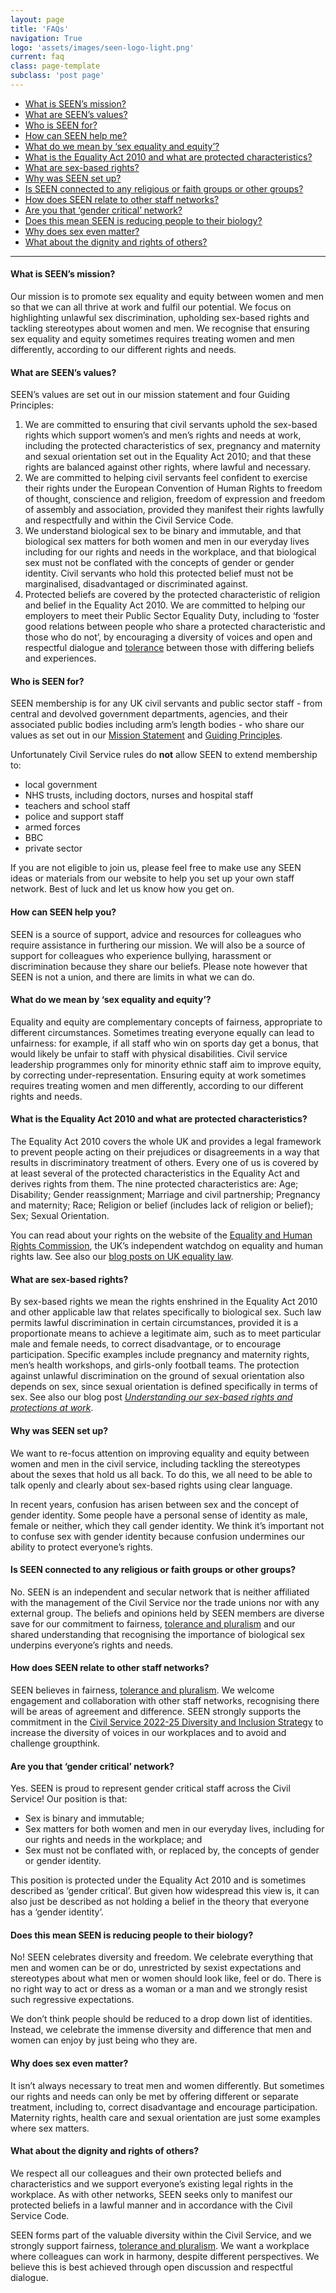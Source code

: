 ```yaml
---
layout: page
title: 'FAQs'
navigation: True
logo: 'assets/images/seen-logo-light.png'
current: faq
class: page-template
subclass: 'post page'
---
```


- [What is SEEN’s mission?](./#what-is-seens-mission)
- [What are SEEN’s values?](./#what-are-seens-values)
- [Who is SEEN for? ](./#who-is-seen-for)
- [How can SEEN help me?](./#how-can-seen-help-you)
- [What do we mean by ‘sex equality and equity’?](./#what-do-we-mean-by-sex-equality-and-equity)
- [What is the Equality Act 2010 and what are protected characteristics?](./#what-is-the-equality-act-2010-and-what-are-protected-characteristics)
- [What are sex-based rights?](./#what-are-sex-based-rights)
- [Why was SEEN set up?](./#why-was-seen-set-up)
- [Is SEEN connected to any religious or faith groups or other groups? ](./#is-seen-connected-to-any-religious-or-faith-groups-or-other-groups)
- [How does SEEN relate to other staff networks?](./#how-does-seen-relate-to-other-staff-networks)
- [Are you that ‘gender critical’ network?](./#are-you-that-gender-critical-network)
- [Does this mean SEEN is reducing people to their biology?](./#does-this-mean-seen-is-reducing-people-to-their-biology)
- [Why does sex even matter?](./#why-does-sex-even-matter)
- [What about the dignity and rights of others?](./#what-about-the-dignity-and-rights-of-others)

-------------------

#### What is SEEN’s mission?

Our mission is to promote sex equality and equity between women and men so that we can all thrive at work and fulfil our potential. We focus on highlighting unlawful sex discrimination, upholding sex-based rights and tackling stereotypes about women and men. We recognise that ensuring sex equality and equity sometimes requires treating women and men differently, according to our different rights and needs.


#### What are SEEN’s values?

SEEN’s values are set out in our mission statement and four Guiding Principles:

1. We are committed to ensuring that civil servants uphold the sex-based rights which support women’s and men’s rights and needs at work, including the protected characteristics of sex, pregnancy and maternity and sexual orientation set out in the Equality Act 2010; and that these rights are balanced against other rights, where lawful and necessary.
2. We are committed to helping civil servants feel confident to exercise their rights under the European Convention of Human Rights to freedom of thought, conscience and religion, freedom of expression and freedom of assembly and association, provided they manifest their rights lawfully and respectfully and within the Civil Service Code.
3. We understand biological sex to be binary and immutable, and that biological sex matters for both women and men in our everyday lives including for our rights and needs in the workplace, and that biological sex must not be conflated with the concepts of gender or gender identity. Civil servants who hold this protected belief must not be marginalised, disadvantaged or discriminated against.
4. Protected beliefs are  covered by the protected characteristic of religion and belief in the Equality Act 2010. We are committed to helping our employers to meet their Public Sector Equality Duty, including to ‘foster good relations between people who share a protected characteristic and those who do not’, by encouraging a diversity of voices and open and respectful dialogue and [tolerance](/posts/2022-11-22-on-tolerance/) between those with differing beliefs and experiences.


#### Who is SEEN for? 

SEEN membership is for any UK civil servants and public sector staff - from central and devolved government departments, agencies, and their associated public bodies including arm’s length bodies - who share our values as set out in our [Mission Statement](./#what-is-seens-mission) and [Guiding Principles](./#what-are-seens-values).

Unfortunately Civil Service rules do **not** allow SEEN to extend membership to:
- local government
- NHS trusts, including doctors, nurses and hospital staff
- teachers and school staff
- police and support staff
- armed forces
- BBC
- private sector

If you are not eligible to join us, please feel free to make use any SEEN ideas or materials from our website to help you set up your own staff network. Best of luck and let us know how you get on.


#### How can SEEN help you?

SEEN is a source of support, advice and resources for colleagues who require assistance in furthering our mission.  We will also be a source of support for colleagues who experience bullying, harassment or discrimination because they share our beliefs.  Please note however that SEEN is not a union, and there are limits in what we can do.


#### What do we mean by ‘sex equality and equity’?

Equality and equity are complementary concepts of fairness, appropriate to different circumstances. Sometimes treating everyone equally can lead to unfairness: for example, if all staff who win on sports day get a bonus, that would likely be unfair to staff with physical disabilities. Civil service leadership programmes only for minority ethnic staff aim to improve equity, by correcting under-representation. Ensuring equity at work sometimes requires treating women and men differently, according to our different rights and needs.


#### What is the Equality Act 2010 and what are protected characteristics?

The Equality Act 2010 covers the whole UK and provides a legal framework to prevent people acting on their prejudices or disagreements in a way that results in discriminatory treatment of others. Every one of us is covered by at least several of the protected characteristics in the Equality Act and derives rights from them. The nine protected characteristics are: Age; Disability; Gender reassignment; Marriage and civil partnership; Pregnancy and maternity; Race; Religion or belief (includes lack of religion or belief); Sex; Sexual Orientation.

You can read about your rights on the website of the [Equality and Human Rights Commission](https://www.equalityhumanrights.com/en/equality-act/equality-act-2010), the UK’s independent watchdog on equality and human rights law.  See also our [blog posts on UK equality law](/tag/equality-act-2010/).


#### What are sex-based rights?

By sex-based rights we mean the rights enshrined in the Equality Act 2010 and other applicable law that relates specifically to biological sex.  Such law permits lawful discrimination in certain circumstances, provided it is a proportionate means to achieve a legitimate aim, such as to meet particular male and female needs, to correct disadvantage, or to encourage participation.  Specific examples include pregnancy and maternity rights, men’s health workshops, and girls-only football teams.  The protection against unlawful discrimination on the ground of sexual orientation also depends on sex, since sexual orientation is defined specifically in terms of sex.  See also our blog post _[Understanding our sex-based rights and protections at work](/posts/2023-02-17-understanding-our-sex-based-rights-and-protections-at-work/)_.


#### Why was SEEN set up?

We want to re-focus attention on improving equality and equity between women and men in the civil service, including tackling the stereotypes about the sexes that hold us all back.  To do this, we all need to be able to talk openly and clearly about sex-based rights using clear language. 

In recent years, confusion has arisen between sex and the concept of gender identity. Some people have a personal sense of identity as male, female or neither, which they call gender identity. We think it’s important not to confuse sex with gender identity because confusion undermines our ability to protect everyone’s rights.
 

#### Is SEEN connected to any religious or faith groups or other groups? 

No. SEEN is an independent and secular network that is neither affiliated with the management of the Civil Service nor the trade unions nor with any external group. The beliefs and opinions held by SEEN members are diverse save for our commitment to fairness, [tolerance and pluralism](/posts/2022-11-22-on-tolerance/) and our shared understanding that recognising the importance of biological sex underpins everyone’s rights and needs.


#### How does SEEN relate to other staff networks?

SEEN believes in fairness, [tolerance and pluralism](/posts/2022-11-22-on-tolerance/). We welcome engagement and collaboration with other staff networks, recognising there will be areas of agreement and difference. SEEN strongly supports the commitment in the [Civil Service 2022-25 Diversity and Inclusion Strategy](https://www.gov.uk/government/publications/civil-service-diversity-and-inclusion-strategy-2022-to-2025/civil-service-diversity-and-inclusion-strategy-2022-to-2025-html) to increase the diversity of voices in our workplaces and to avoid and challenge groupthink.


#### Are you that ‘gender critical’ network?

Yes. SEEN is proud to represent gender critical staff across the Civil Service!   Our position is that:
- Sex is binary and immutable;
- Sex matters for both women and men in our everyday lives, including for our rights and needs in the workplace; and
- Sex must not be conflated with, or replaced by, the concepts of gender or gender identity.

This position is protected under the Equality Act 2010 and is sometimes described as ‘gender critical’.  But given how widespread this view is, it can also just be described as not holding a belief in the theory that everyone has a ‘gender identity’.


#### Does this mean SEEN is reducing people to their biology?

No!  SEEN celebrates diversity and freedom.  We celebrate everything that men and women can be or do, unrestricted by sexist expectations and stereotypes about what men or women should look like, feel or do.  There is no right way to act or dress as a woman or a man and we strongly resist such regressive expectations.

We don’t think people should be reduced to a drop down list of identities.  Instead, we celebrate the immense diversity and difference that men and women can enjoy by just being who they are.

#### Why does sex even matter?

It isn’t always necessary to treat men and women differently.  But sometimes our rights and needs can only be met by offering different or separate treatment, including to, correct disadvantage and encourage participation.  Maternity rights, health care and sexual orientation are just some examples where sex matters.

#### What about the dignity and rights of others?

We respect all our colleagues and their own protected beliefs and characteristics and we support everyone’s existing legal rights in the workplace.  As with other networks, SEEN seeks only to manifest our protected beliefs in a lawful manner and in accordance with the Civil Service Code.

SEEN forms part of the valuable diversity within the Civil Service, and we strongly support fairness, [tolerance and pluralism](/posts/2022-11-22-on-tolerance/).  We want a workplace where colleagues can work in harmony, despite different perspectives.  We believe this is best achieved through open discussion and respectful dialogue.
